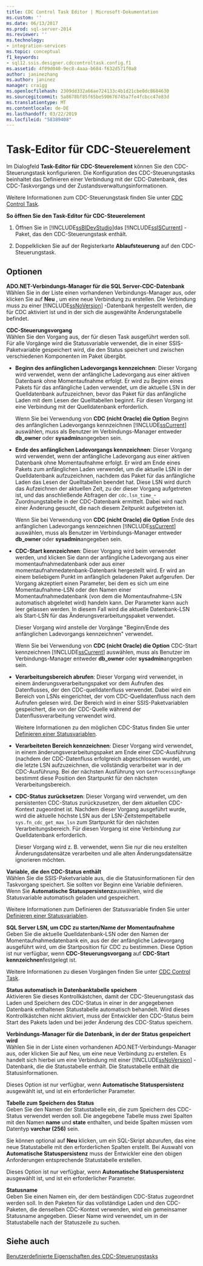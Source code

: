```yaml
---
title: CDC Control Task Editor | Microsoft-Dokumentation
ms.custom: ''
ms.date: 06/13/2017
ms.prod: sql-server-2014
ms.reviewer: ''
ms.technology:
- integration-services
ms.topic: conceptual
f1_keywords:
- sql12.ssis.designer.cdccontroltask.config.f1
ms.assetid: 4f09d040-9ec8-4aaa-b684-f632d571f0a8
author: janinezhang
ms.author: janinez
manager: craigg
ms.openlocfilehash: 2309dd332a66ae724133c4b1d21cbe0dc8684630
ms.sourcegitcommit: 5a8678bf85f65be590676745a7fe4fcbcc47e83d
ms.translationtype: MT
ms.contentlocale: de-DE
ms.lasthandoff: 03/22/2019
ms.locfileid: "58389408"
---
```

# <a name="cdc-control-task-editor"></a>Task-Editor für CDC-Steuerelement
  Im Dialogfeld **Task-Editor für CDC-Steuerelement** können Sie den CDC-Steuerungstask konfigurieren. Die Konfiguration des CDC-Steuerungstasks beinhaltet das Definieren einer Verbindung mit der CDC-Datenbank, des CDC-Taskvorgangs und der Zustandsverwaltungsinformationen.  
  
 Weitere Informationen zum CDC-Steuerungstask finden Sie unter [CDC Control Task](control-flow/cdc-control-task.md).  
  
 **So öffnen Sie den Task-Editor für CDC-Steuerelement**  
  
1.  Öffnen Sie in [!INCLUDE[ssBIDevStudio](../includes/ssbidevstudio-md.md)]das [!INCLUDE[ssISCurrent](../includes/ssiscurrent-md.md)] -Paket, das den CDC-Steuerungstask enthält.  
  
2.  Doppelklicken Sie auf der Registerkarte **Ablaufsteuerung** auf den CDC-Steuerungstask.  
  
## <a name="options"></a>Optionen  
 **ADO.NET-Verbindungs-Manager für die SQL Server-CDC-Datenbank**  
 Wählen Sie in der Liste einen vorhandenen Verbindungs-Manager aus, oder klicken Sie auf **Neu** , um eine neue Verbindung zu erstellen. Die Verbindung muss zu einer [!INCLUDE[ssNoVersion](../includes/ssnoversion-md.md)] -Datenbank hergestellt werden, die für CDC aktiviert ist und in der sich die ausgewählte Änderungstabelle befindet.  
  
 **CDC-Steuerungsvorgang**  
 Wählen Sie den Vorgang aus, der für diesen Task ausgeführt werden soll. Für alle Vorgänge wird die Statusvariable verwendet, die in einer SSIS-Paketvariable gespeichert wird, die den Status speichert und zwischen verschiedenen Komponenten im Paket übergibt.  
  
-   **Beginn des anfänglichen Ladevorgangs kennzeichnen**: Dieser Vorgang wird verwendet, wenn der anfängliche Ladevorgang aus einer aktiven Datenbank ohne Momentaufnahme erfolgt. Er wird zu Beginn eines Pakets für das anfängliche Laden verwendet, um die aktuelle LSN in der Quelldatenbank aufzuzeichnen, bevor das Paket für das anfängliche Laden mit dem Lesen der Quelltabellen beginnt. Für diesen Vorgang ist eine Verbindung mit der Quelldatenbank erforderlich.  
  
     Wenn Sie bei Verwendung von **CDC (nicht Oracle) die Option** Beginn des anfänglichen Ladevorgangs kennzeichnen [!INCLUDE[ssCurrent](../includes/sscurrent-md.md)] auswählen, muss als Benutzer im Verbindungs-Manager entweder  **db_owner** oder **sysadmin**angegeben sein.  
  
-   **Ende des anfänglichen Ladevorgangs kennzeichnen**: Dieser Vorgang wird verwendet, wenn der anfängliche Ladevorgang aus einer aktiven Datenbank ohne Momentaufnahme erfolgt. Er wird am Ende eines Pakets zum anfänglichen Laden verwendet, um die aktuelle LSN in der Quelldatenbank aufzuzeichnen, nachdem das Paket für das anfängliche Laden das Lesen der Quelltabellen beendet hat. Diese LSN wird durch das Aufzeichnen der aktuellen Zeit, zu der dieser Vorgang aufgetreten ist, und das anschließende Abfragen der `cdc.lsn_time_`-Zuordnungstabelle in der CDC-Datenbank ermittelt. Dabei wird nach einer Änderung gesucht, die nach diesem Zeitpunkt aufgetreten ist.  
  
     Wenn Sie bei Verwendung von **CDC (nicht Oracle) die Option** Ende des anfänglichen Ladevorgangs kennzeichnen [!INCLUDE[ssCurrent](../includes/sscurrent-md.md)] auswählen, muss als Benutzer im Verbindungs-Manager entweder  **db_owner** oder **sysadmin**angegeben sein.  
  
-   **CDC-Start kennzeichnen**: Dieser Vorgang wird beim verwendet werden, und klicken Sie dann der anfängliche Ladevorgang aus einer momentaufnahmedatenbank oder aus einer momentaufnahmedatenbank-Datenbank hergestellt wird. Er wird an einem beliebigem Punkt im anfänglich geladenen Paket aufgerufen. Der Vorgang akzeptiert einen Parameter, bei dem es sich um eine Momentaufnahme-LSN oder den Namen einer Momentaufnahmedatenbank (von dem die Momentaufnahme-LSN automatisch abgeleitet wird) handeln kann. Der Parameter kann auch leer gelassen werden. In diesem Fall wird die aktuelle Datenbank-LSN als Start-LSN für das Änderungsverarbeitungspaket verwendet.  
  
     Dieser Vorgang wird anstelle der Vorgänge "Beginn/Ende des anfänglichen Ladevorgangs kennzeichnen" verwendet.  
  
     Wenn Sie bei Verwendung von **CDC (nicht Oracle) die Option** CDC-Start kennzeichnen [!INCLUDE[ssCurrent](../includes/sscurrent-md.md)] auswählen, muss als Benutzer im Verbindungs-Manager entweder  **db_owner** oder **sysadmin**angegeben sein.  
  
-   **Verarbeitungsbereich abrufen**: Dieser Vorgang wird verwendet, in einem änderungsverarbeitungspaket vor dem Aufrufen des Datenflusses, der den CDC-quelldatenfluss verwendet. Dabei wird ein Bereich von LSNs eingerichtet, der vom CDC-Quelldatenfluss nach dem Aufrufen gelesen wird. Der Bereich wird in einer SSIS-Paketvariablen gespeichert, die von der CDC-Quelle während der Datenflussverarbeitung verwendet wird.  
  
     Weitere Informationen zu den möglichen CDC-Status finden Sie unter [Definieren einer Statusvariablen](data-flow/define-a-state-variable.md).  
  
-   **Verarbeiteten Bereich kennzeichnen**: Dieser Vorgang wird verwendet, in einem änderungsverarbeitungspaket am Ende einer CDC-Ausführung (nachdem der CDC-Datenfluss erfolgreich abgeschlossen wurde), um die letzte LSN aufzuzeichnen, die vollständig verarbeitet war in der CDC-Ausführung. Bei der nächsten Ausführung von `GetProcessingRange` bestimmt diese Position den Startpunkt für den nächsten Verarbeitungsbereich.  
  
-   **CDC-Status zurücksetzen**: Dieser Vorgang wird verwendet, um den persistenten CDC-Status zurückzusetzen, der dem aktuellen CDC-Kontext zugeordnet ist. Nachdem dieser Vorgang ausgeführt wurde, wird die aktuelle höchste LSN aus der LSN-Zeitstempeltabelle `sys.fn_cdc_get_max_lsn` zum Startpunkt für den nächsten Verarbeitungsbereich. Für diesen Vorgang ist eine Verbindung zur Quelldatenbank erforderlich.  
  
     Dieser Vorgang wird z. B. verwendet, wenn Sie nur die neu erstellten Änderungsdatensätze verarbeiten und alle alten Änderungsdatensätze ignorieren möchten.  
  
 **Variable, die den CDC-Status enthält**  
 Wählen Sie die SSIS-Paketvariable aus, die die Statusinformationen für den Taskvorgang speichert. Sie sollten vor Beginn eine Variable definieren. Wenn Sie **Automatische Statuspersistenz**auswählen, wird die Statusvariable automatisch geladen und gespeichert.  
  
 Weitere Informationen zum Definieren der Statusvariable finden Sie unter [Definieren einer Statusvariablen](data-flow/define-a-state-variable.md).  
  
 **SQL Server LSN, um CDC zu starten/Name der Momentaufnahme**  
 Geben Sie die aktuelle Quelldatenbank-LSN oder den Namen der Momentaufnahmedatenbank ein, aus der der anfängliche Ladevorgang ausgeführt wird, um die Startposition für CDC zu bestimmen. Diese Option ist nur verfügbar, wenn **CDC-Steuerungsvorgang** auf **CDC-Start kennzeichnen**festgelegt ist.  
  
 Weitere Informationen zu diesen Vorgängen finden Sie unter [CDC Control Task](control-flow/cdc-control-task.md).  
  
 **Status automatisch in Datenbanktabelle speichern**  
 Aktivieren Sie dieses Kontrollkästchen, damit der CDC-Steuerungstask das Laden und Speichern des CDC-Status in einer in der angegebenen Datenbank enthaltenen Statustabelle automatisch behandelt. Wird dieses Kontrollkästchen nicht aktiviert, muss der Entwickler den CDC-Status beim Start des Pakets laden und bei jeder Änderung des CDC-Status speichern.  
  
 **Verbindungs-Manager für die Datenbank, in der der Status gespeichert wird**  
 Wählen Sie in der Liste einen vorhandenen ADO.NET-Verbindungs-Manager aus, oder klicken Sie auf Neu, um eine neue Verbindung zu erstellen. Es handelt sich hierbei um eine Verbindung mit einer [!INCLUDE[ssNoVersion](../includes/ssnoversion-md.md)] -Datenbank, die die Statustabelle enthält. Die Statustabelle enthält die Statusinformationen.  
  
 Dieses Option ist nur verfügbar, wenn **Automatische Statuspersistenz** ausgewählt ist, und ist ein erforderlicher Parameter.  
  
 **Tabelle zum Speichern des Status**  
 Geben Sie den Namen der Statustabelle ein, die zum Speichern des CDC-Status verwendet werden soll. Die angegebene Tabelle muss zwei Spalten mit den Namen **name** und **state** enthalten, und beide Spalten müssen vom Datentyp **varchar (256)** sein.  
  
 Sie können optional auf **Neu** klicken, um ein SQL-Skript abzurufen, das eine neue Statustabelle mit den erforderlichen Spalten erstellt. Bei Auswahl von **Automatische Statuspersistenz** muss der Entwickler eine den obigen Anforderungen entsprechende Statustabelle erstellen.  
  
 Dieses Option ist nur verfügbar, wenn **Automatische Statuspersistenz** ausgewählt ist, und ist ein erforderlicher Parameter.  
  
 **Statusname**  
 Geben Sie einen Namen ein, der dem beständigen CDC-Status zugeordnet werden soll. In den Paketen für das vollständige Laden und den CDC-Paketen, die denselben CDC-Kontext verwenden, wird ein gemeinsamer Statusname angegeben. Dieser Name wird verwendet, um in der Statustabelle nach der Statuszeile zu suchen.  
  
## <a name="see-also"></a>Siehe auch  
 [Benutzerdefinierte Eigenschaften des CDC-Steuerungstasks](control-flow/cdc-control-task-custom-properties.md)  
  
  
